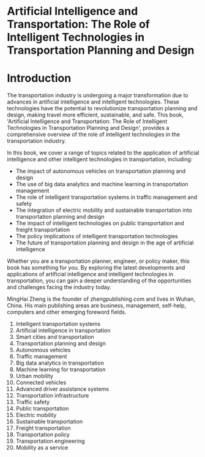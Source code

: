 # Artificial Intelligence and Transportation: The Role of Intelligent Technologies in Transportation Planning and Design

# Introduction

The transportation industry is undergoing a major transformation due to advances in artificial intelligence and intelligent technologies. These technologies have the potential to revolutionize transportation planning and design, making travel more efficient, sustainable, and safe. This book, 'Artificial Intelligence and Transportation: The Role of Intelligent Technologies in Transportation Planning and Design', provides a comprehensive overview of the role of intelligent technologies in the transportation industry.

In this book, we cover a range of topics related to the application of artificial intelligence and other intelligent technologies in transportation, including:

* The impact of autonomous vehicles on transportation planning and design
* The use of big data analytics and machine learning in transportation management
* The role of intelligent transportation systems in traffic management and safety
* The integration of electric mobility and sustainable transportation into transportation planning and design
* The impact of intelligent technologies on public transportation and freight transportation
* The policy implications of intelligent transportation technologies
* The future of transportation planning and design in the age of artificial intelligence

Whether you are a transportation planner, engineer, or policy maker, this book has something for you. By exploring the latest developments and applications of artificial intelligence and intelligent technologies in transportation, you can gain a deeper understanding of the opportunities and challenges facing the industry today.

MingHai Zheng is the founder of zhengpublishing.com and lives in Wuhan, China. His main publishing areas are business, management, self-help, computers and other emerging foreword fields.



1. Intelligent transportation systems
2. Artificial intelligence in transportation
3. Smart cities and transportation
4. Transportation planning and design
5. Autonomous vehicles
6. Traffic management
7. Big data analytics in transportation
8. Machine learning for transportation
9. Urban mobility
10. Connected vehicles
11. Advanced driver assistance systems
12. Transportation infrastructure
13. Traffic safety
14. Public transportation
15. Electric mobility
16. Sustainable transportation
17. Freight transportation
18. Transportation policy
19. Transportation engineering
20. Mobility as a service



